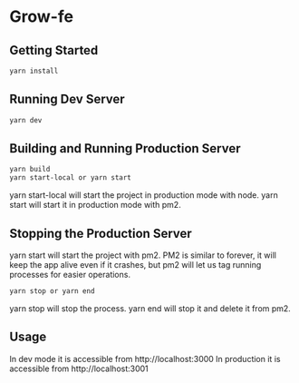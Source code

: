 # Grow-fe

## Getting Started

```bash
yarn install
```

## Running Dev Server
```bash
yarn dev
```

## Building and Running Production Server
```bash
yarn build
yarn start-local or yarn start
```
yarn start-local will start the project in production mode with node.
yarn start will start it in production mode with pm2.

## Stopping the Production Server
yarn start will start the project with pm2. PM2 is similar to forever, it will keep the app alive even if it crashes, but pm2 will let us tag running processes for easier operations.
```bash
yarn stop or yarn end
```
yarn stop will stop the process. yarn end will stop it and delete it from pm2.

## Usage
In dev mode it is accessible from http://localhost:3000
In production it is accessible from http://localhost:3001
